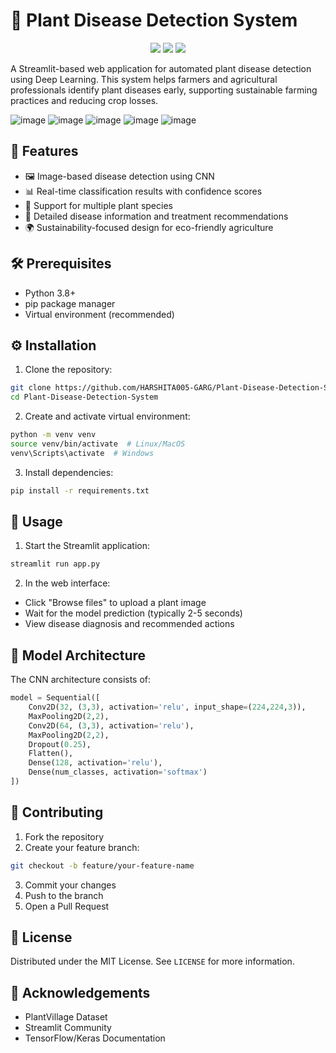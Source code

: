<h1>🌱 Plant Disease Detection System </h1> 

<p align="center">
  <img src="https://img.shields.io/badge/Python-3.8%2B-blue?style=flat-square">
  <img src="https://img.shields.io/badge/Deep%20Learning-CNN-green?style=flat-square">
  <img src="https://img.shields.io/badge/License-MIT-yellow?style=flat-square">
</p>

A Streamlit-based web application for automated plant disease detection using Deep Learning. This system helps farmers and agricultural professionals identify plant diseases early, supporting sustainable farming practices and reducing crop losses.

![image](https://github.com/user-attachments/assets/af06dabc-2a23-4761-b9b6-c56ddc7cdc16)
![image](https://github.com/user-attachments/assets/755c6dc7-d851-475b-9602-7a00d210656b)
![image](https://github.com/user-attachments/assets/20e2c937-f581-41a5-b42c-02e2e64d4a45) ![image](https://github.com/user-attachments/assets/742d290a-5188-4812-a538-ce696f022d8c)
![image](https://github.com/user-attachments/assets/5be172c5-8d66-4b46-b657-1ab5ea43ccf1)


## 🌟 Features

- 🖼️ Image-based disease detection using CNN
- 📊 Real-time classification results with confidence scores
- 🌿 Support for multiple plant species
- 📝 Detailed disease information and treatment recommendations
- 🌍 Sustainability-focused design for eco-friendly agriculture

## 🛠️ Prerequisites

- Python 3.8+
- pip package manager
- Virtual environment (recommended)

## ⚙️ Installation

1. Clone the repository:
```bash
git clone https://github.com/HARSHITA005-GARG/Plant-Disease-Detection-System.git
cd Plant-Disease-Detection-System
```

2. Create and activate virtual environment:
```bash
python -m venv venv
source venv/bin/activate  # Linux/MacOS
venv\Scripts\activate  # Windows
```

3. Install dependencies:
```bash
pip install -r requirements.txt
```

## 🚀 Usage

1. Start the Streamlit application:
```bash
streamlit run app.py
```

2. In the web interface:
 - Click "Browse files" to upload a plant image
 - Wait for the model prediction (typically 2-5 seconds)
 - View disease diagnosis and recommended actions

## 🧠 Model Architecture

The CNN architecture consists of:
```python
model = Sequential([
    Conv2D(32, (3,3), activation='relu', input_shape=(224,224,3)),
    MaxPooling2D(2,2),
    Conv2D(64, (3,3), activation='relu'),
    MaxPooling2D(2,2),
    Dropout(0.25),
    Flatten(),
    Dense(128, activation='relu'),
    Dense(num_classes, activation='softmax')
])
```

## 🤝 Contributing

1. Fork the repository
2. Create your feature branch:
```bash
git checkout -b feature/your-feature-name
```
3. Commit your changes
4. Push to the branch
5. Open a Pull Request

## 📜 License
Distributed under the MIT License. See `LICENSE` for more information.

## 🙏 Acknowledgements
- PlantVillage Dataset
- Streamlit Community
- TensorFlow/Keras Documentation
